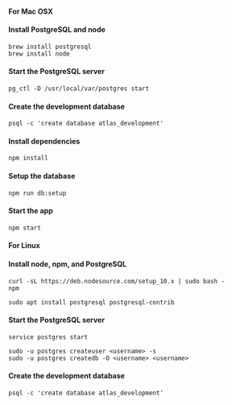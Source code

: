 #### For Mac OSX ##############

#### Install PostgreSQL and node
```
brew install postgresql
brew install node
```

#### Start the PostgreSQL server
```
pg_ctl -D /usr/local/var/postgres start
```

#### Create the development database
```
psql -c 'create database atlas_development'
```

#### Install dependencies
```
npm install
```

#### Setup the database
```
npm run db:setup
```

#### Start the app
```
npm start
```

#### For Linux ############

#### Install node, npm, and PostgreSQL
```
curl -sL https://deb.nodesource.com/setup_10.x | sudo bash -
npm

sudo apt install postgresql postgresql-contrib
````
#### Start the PostgreSQL server
```
service postgres start

sudo -u postgres createuser <username> -s
sudo -u postgres createdb -O <username> <username>
```
#### Create the development database
```
psql -c 'create database atlas_development'
```

